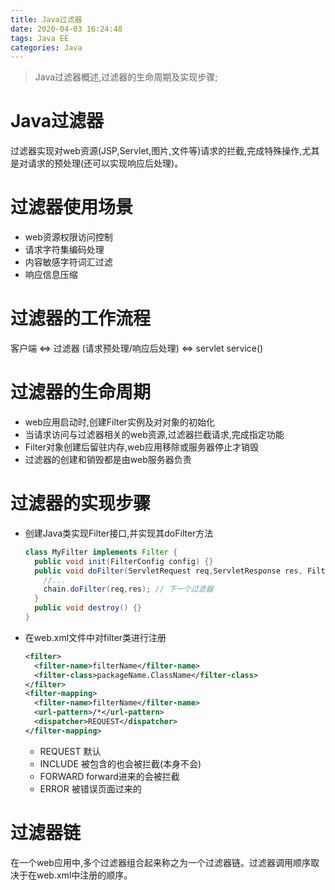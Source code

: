 ```yaml
---
title: Java过滤器
date: 2020-04-03 16:24:48
tags: Java EE
categories: Java
---
```

>Java过滤器概述,过滤器的生命周期及实现步骤;

<!--more-->

# Java过滤器
过滤器实现对web资源(JSP,Servlet,图片,文件等)请求的拦截,完成特殊操作,尤其是对请求的预处理(还可以实现响应后处理)。

# 过滤器使用场景
- web资源权限访问控制
- 请求字符集编码处理
- 内容敏感字符词汇过滤
- 响应信息压缩

# 过滤器的工作流程
客户端 <=> 过滤器 (请求预处理/响应后处理) <=> servlet service()

# 过滤器的生命周期
- web应用启动时,创建Filter实例及对对象的初始化
- 当请求访问与过滤器相关的web资源,过滤器拦截请求,完成指定功能
- Filter对象创建后留驻内存,web应用移除或服务器停止才销毁
- 过滤器的创建和销毁都是由web服务器负责

# 过滤器的实现步骤
- 创建Java类实现Filter接口,并实现其doFilter方法
  ```java
  class MyFilter implements Filter {
    public void init(FilterConfig config) {}
    public void doFilter(ServletRequest req,ServletResponse res, FilterChain chain) {
      //...
      chain.doFilter(req,res); // 下一个过滤器
    }
    public void destroy() {}
  }
  ```
- 在web.xml文件中对filter类进行注册
  ```xml
  <filter>
    <filter-name>filterName</filter-name>
    <filter-class>packageName.ClassName</filter-class>
  </filter>
  <filter-mapping>
    <filter-name>filterName</filter-name>
    <url-pattern>/*</url-pattern>
    <dispatcher>REQUEST</dispatcher>
  </filter-mapping>
  ```
  * REQUEST 默认
  * INCLUDE 被包含的也会被拦截(本身不会)
  * FORWARD forward进来的会被拦截
  * ERROR 被错误页面过来的

# 过滤器链
在一个web应用中,多个过滤器组合起来称之为一个过滤器链。过滤器调用顺序取决于在web.xml中注册的顺序。